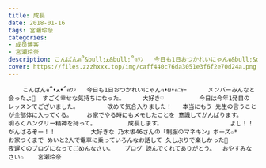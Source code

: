 ```yaml
---
title: 成長
date: 2018-01-16
tags: 宮瀬玲奈
categories: 
- 成员博客
- 宮瀬玲奈
description: こんばんฅ՞&bull;ﻌ&bull;՞ฅﾜﾝ   今日も1日おつかれいにゃんฅ&bull;&omega;&bull;ฅﾆｬｰ      メンバーみんなと会ったよ💓  すごく幸せな気持ちになった。     大好き♡          今日は今年1発目の レッスンでござい...
cover: https://files.zzzhxxx.top/img/caff440c76da3051e3f6f2e70d24a.png 
---
```


        こんばんฅ՞•ﻌ•՞ฅﾜﾝ   今日も1日おつかれいにゃんฅ•ω•ฅﾆｬｰ      メンバーみんなと会ったよ💓  すごく幸せな気持ちになった。     大好き♡          今日は今年1発目の レッスンでございました。        改めて気合入りました！   本当にもう 先生の言うことが全部体に入ってくる。    お家でやる時にもメモしたことを 意識してがんばります。       明るくハングリー精神を持って。         成長します。                   よし！！      がんばるぞー！！          大好きな 乃木坂46さんの「制服のマネキン」ポーズ✩*       お家つくまで めいと2人で電車に乗っていろんなお話して 久しぶりで楽しかった💓       夜遅くのブログになってごめんなさい。   ブログ 読んでくれてありがとう。  おやすみなさい✩    宮瀬玲奈


